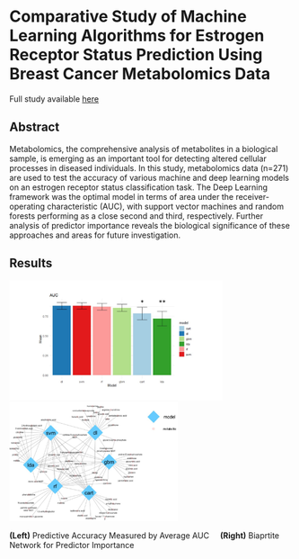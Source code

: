 # Comparative Study of Machine Learning Algorithms for Estrogen Receptor Status Prediction Using Breast Cancer Metabolomics Data
Full study available [here](breast_cancer_metabolomics_paper.pdf)

## Abstract
Metabolomics, the comprehensive analysis of metabolites in a biological sample, is emerging as an important tool for detecting altered cellular processes in diseased individuals. In this study, metabolomics data (n=271) are used to test the accuracy of various machine and deep learning models on an estrogen receptor status classification task. The Deep Learning framework was the optimal model in terms of area under the receiver-operating characteristic (AUC), with support vector machines and random forests performing as a close second and third, respectively. Further analysis of predictor importance reveals the biological significance of these approaches and areas for future investigation.

## Results
<p float="left">
  <img src="predictive_accuracy_final.jpg" width="380" />
  <img src="predictor_importance_final.JPG" width="300" /> 
</p>

<b>(Left)</b> Predictive Accuracy Measured by Average AUC  &nbsp; &nbsp;  <b>(Right)</b> Biaprtite Network for Predictor Importance
